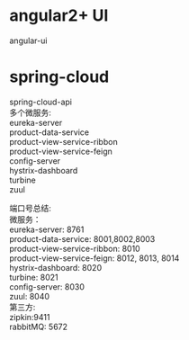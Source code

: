 # angular2+  UI
angular-ui<br/>

# spring-cloud
spring-cloud-api<br/>
多个微服务:<br/>
    eureka-server<br/>
    product-data-service<br/>
    product-view-service-ribbon<br/>
    product-view-service-feign<br/>
    config-server<br/>
    hystrix-dashboard<br/>
    turbine<br/>
    zuul<br/>

端口号总结:<br/>
微服务： <br/>
eureka-server: 8761<br/>
product-data-service: 8001,8002,8003<br/>
product-view-service-ribbon: 8010<br/>
product-view-service-feign: 8012, 8013, 8014<br/>
hystrix-dashboard: 8020<br/>
turbine: 8021<br/>
config-server: 8030<br/>
zuul: 8040<br/>
第三方:<br/>
zipkin:9411<br/>
rabbitMQ: 5672<br/>

